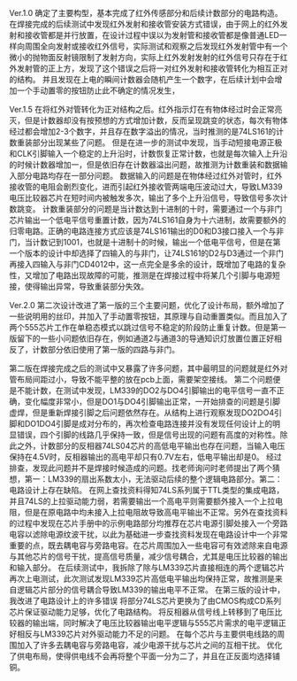 Ver.1.0
确定了主要构型，基本完成了红外传感部分和后续计数部分的电路构造。
在焊接完成的后续测试中发现红外发射和接收管安装方式错误，由于网上的红外发射和接收管都是并行放置，在设计过程中误以为发射管和接收管都是像普通LED一样向周围全向发射或接收红外信号，实际测试和观察之后发现红外发射管中有一个微小的抛物面反射镜限制了发射方向，实际上红外发射发射的红外信号只存在于红外发射管的正上方，发现了这个错误之后将一对红外发射和接收管转化为相互正对的结构。
并且发现在上电的瞬间计数器会随机产生一个数字，在后续计划中会增加一个手动置零的按钮防止此不确定的情况发生，

Ver.1.5
在将红外对管转化为正对结构之后。红外指示灯在有物体经过时会正常亮灭，但是计数器却没有按预想的方式增加计数，反而呈现跳变的状态，每次有物体经过都会增加2-3个数字，并且存在数字溢出的情况，当时推测的是74LS161的计数重装部分出现某些了问题。
但是在进一步的测试中发现，当手动短接电源正极和CLK引脚输入一个稳定的上升沿时，计数恢复正常计数，也就是每次输入上升沿的时候计数器增加一，但是依旧存在计数器溢出问题，故推测为计数重装和数据输入部分电路均存在一部分问题。
数据输入的问题是在物体经过红外对管时，红外接收管的电阻会剧烈变化，进而引起红外接收管两端电压波动过大，导致LM339电压比较器芯片在短时间内被触发多次，输出了多个上升沿信号，导致信号多次计数跳变。
计数重装部分的问题是当计数达到十进制的十时，需要通过一个与非门芯片输出一个低电平信号重置计数，因为74LS161自身为十六进制，故需要额外的归零电路。正确的电路连接方式应该是74LS161输出的D0和D3接口接入一个与非门，当计数记到1001，也就是十进制十的时候，输出一个低电平信号，但是在第一个版本的设计中却选择了四输入的与非门，让74LS161的D2与D3通过一个非门再接入四输入与非门CD4012中，这一点完全是多余的设计，既增加了电路的复杂性，又增加了电路出现故障的可能，推测是在焊接过程中将某几个引脚与电源短接，使得输出异常，导致重装部分失效。

Ver.2.0
第二次设计改进了第一版的三个主要问题，优化了设计布局，额外增加了一些说明用的丝印，并加入了手动置零按钮，其原理与自动重置类似。而且加入了两个555芯片工作在单稳态模式以跳过信号不稳定的阶段防止重复计数。但是第一版留下的一些小问题依旧存在，例如通道2与通道3的导通知识灯放置位置正好相反了，计数部分依旧使用了第一版的四路与非门。

第二版在焊接完成之后的测试中又暴露了许多问题，其中最明显的问题就是红外对管布局间距过小，导致不能平整的放在pcb上面，需要架空接线。
第二个问题便是不能计数，在测试中发现，LM339的DO2与DO4引脚输出的电平信号一直不正确，变化幅度非常小，但是DO1与DO4引脚输出正常，一开始排查的问题是引脚虚焊，但是重新焊接引脚之后问题依然存在。从结构上进行观察发现DO2DO4引脚和DO1DO4引脚是成对分布的，再次检查电路连接并没有发现任何设计上的明显错误，四个引脚的线路几乎保持一致，但是信号出现的问题有高度的对称性。除此之外，计数部分的反相器74LS04芯片的高低电平输出也存在问题，当输入电压保持在4.5V时，反相器输出的高电平却只有0.7V左右，低电平输出却是0。
经过排查，发现此问题并不是焊接时候造成的问题。找老师询问时老师提出了两个猜想，第一：LM339的扇出系数太小，无法驱动后续的整个逻辑电路部分。第二：电路设计上存在缺陷。
在网上查找资料得知74LS系列属于TTL类型的集成电路，并且74LS的上拉驱动能力弱，若需要输出一个高电平则需要额外接入一个上拉电阻，但是在原电路中均未接入上拉电阻故导致高电平输出不正常。另外在查找资料的过程中发现在芯片手册中的示例电路部分均推荐在芯片电源引脚处接入一个旁路电容以滤除电源纹波干扰，以此为基础进一步查找资料发现在电路设计中一个非常重要的点，既去耦电容与旁路电容。在芯片周围加入一些电容可有效滤除来自电源与其他芯片的信号干扰，提高信号质量，减少信号耦合，尤其是电压比较器的输出和输入部分。
在后续测试中，我拆除了除与LM339芯片直接相连的两个逻辑芯片再次上电测试，此次测试发现LM339芯片高低电平输出均保持正常，故推测是来自逻辑芯片部分的信号耦合导致LM339的输出电平不正常。
在第三版的设计中，我改进了电路设计上的许多错误
将部分74LS芯片更换为了由CMOS构成CD系列芯片保证驱动能力足够，优化了电路结构。
将反相器从信号线上转移到了电压比较器的输出端，同时解决了电压比较器输出电平逻辑与555芯片需求的电平逻辑正好相反与LM339芯片对外驱动能力不足的问题。
在每个芯片与主要供电线路的周围加入了许多去耦电容与旁路电容，减少电源干扰与芯片之间的互相干扰。
优化了供电布局，使得供电线不会再将整个平面一分为二了，并且在正反面均选择铺铜。